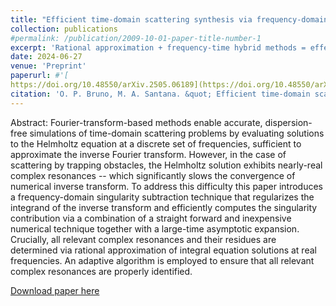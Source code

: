 ```yaml
---
title: "Efficient time-domain scattering synthesis via frequency-domain singularity subtraction"
collection: publications
#permalink: /publication/2009-10-01-paper-title-number-1
excerpt: 'Rational approximation + frequency-time hybrid methods = effecient and accurate evaulation of time domain scattering by trapping obstacles '
date: 2024-06-27
venue: 'Preprint'
paperurl: #'[
https://doi.org/10.48550/arXiv.2505.06189](https://doi.org/10.48550/arXiv.2505.06189)'
citation: 'O. P. Bruno, M. A. Santana. &quot; Efficient time-domain scattering synthesis via frequency-domain singularity subtraction &quot; <i> arXiv:2505.06189 </i>.'
---
```


Abstract: Fourier-transform-based methods enable accurate, dispersion-free simulations of time-domain scattering problems by evaluating
solutions to the Helmholtz equation at a discrete set of frequencies, sufficient to approximate the inverse Fourier
transform. However, in the case of scattering by trapping obstacles, the Helmholtz solution exhibits nearly-real complex
resonances -- which significantly slows the convergence of numerical inverse transform. To address this difficulty this paper introduces
a frequency-domain singularity subtraction technique that regularizes the integrand of the inverse transform and efficiently
computes the singularity contribution via a combination of a straight forward and inexpensive numerical technique together with a
large-time asymptotic expansion. Crucially, all relevant complex resonances and their residues are determined via rational
approximation of integral equation solutions at real frequencies. An adaptive algorithm is employed to ensure that all
relevant complex resonances are properly identified. 

[Download paper here](https://doi.org/10.48550/arXiv.2505.06189)

